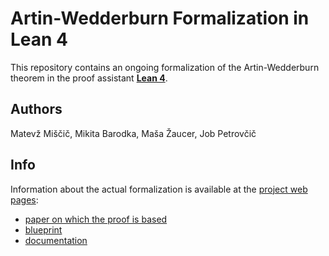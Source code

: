 # Artin-Wedderburn Formalization in Lean 4

This repository contains an ongoing formalization of the Artin-Wedderburn theorem in the proof assistant [**Lean 4**](https://lean-lang.org/).

## Authors
Matevž Miščič, Mikita Barodka, Maša Žaucer, Job Petrovčič

## Info
Information about the actual formalization is available at the [project web pages](https://jobpetrovcic.github.io/ArtinWedderburn/):
 - [paper on which the proof is based](https://arxiv.org/pdf/2405.04588)
 - [blueprint](https://jobpetrovcic.github.io/ArtinWedderburn/blueprint/)
 - [documentation](https://jobpetrovcic.github.io/ArtinWedderburn/docs)
